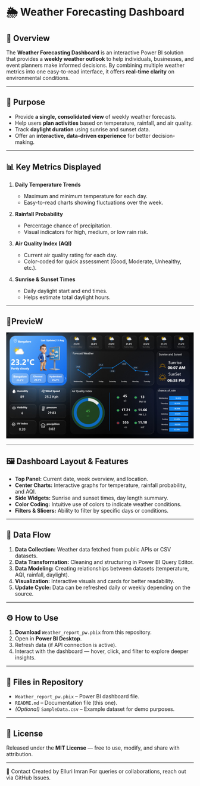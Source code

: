 # 🌦 Weather Forecasting Dashboard

## 📌 Overview

The **Weather Forecasting Dashboard** is an interactive Power BI solution that provides a **weekly weather outlook** to help individuals, businesses, and event planners make informed decisions.
By combining multiple weather metrics into one easy-to-read interface, it offers **real-time clarity** on environmental conditions.

---

## 🎯 Purpose

* Provide **a single, consolidated view** of weekly weather forecasts.
* Help users **plan activities** based on temperature, rainfall, and air quality.
* Track **daylight duration** using sunrise and sunset data.
* Offer an **interactive, data-driven experience** for better decision-making.

---

## 📊 Key Metrics Displayed

1. **Daily Temperature Trends**

   * Maximum and minimum temperature for each day.
   * Easy-to-read charts showing fluctuations over the week.

2. **Rainfall Probability**

   * Percentage chance of precipitation.
   * Visual indicators for high, medium, or low rain risk.

3. **Air Quality Index (AQI)**

   * Current air quality rating for each day.
   * Color-coded for quick assessment (Good, Moderate, Unhealthy, etc.).

4. **Sunrise & Sunset Times**

   * Daily daylight start and end times.
   * Helps estimate total daylight hours.

---

## 🎯PrevieW

![PowerBI Dashboards](Weather_Dashboard.jpg)

---

## 🖼 Dashboard Layout & Features

* **Top Panel:** Current date, week overview, and location.
* **Center Charts:** Interactive graphs for temperature, rainfall probability, and AQI.
* **Side Widgets:** Sunrise and sunset times, day length summary.
* **Color Coding:** Intuitive use of colors to indicate weather conditions.
* **Filters & Slicers:** Ability to filter by specific days or conditions.

---
## 🔄 Data Flow

1. **Data Collection:** Weather data fetched from public APIs or CSV datasets.
2. **Data Transformation:** Cleaning and structuring in Power BI Query Editor.
3. **Data Modeling:** Creating relationships between datasets (temperature, AQI, rainfall, daylight).
4. **Visualization:** Interactive visuals and cards for better readability.
5. **Update Cycle:** Data can be refreshed daily or weekly depending on the source.

---

## ⚙ How to Use

1. **Download** `Weather_report_pw.pbix` from this repository.
2. Open in **Power BI Desktop**.
3. Refresh data (if API connection is active).
4. Interact with the dashboard — hover, click, and filter to explore deeper insights.

---

## 📂 Files in Repository

* `Weather_report_pw.pbix` – Power BI dashboard file.
* `README.md` – Documentation file (this one).
* *(Optional)* `SampleData.csv` – Example dataset for demo purposes.

---

## 📜 License

Released under the **MIT License** — free to use, modify, and share with attribution.

---
📧 Contact
Created by Elluri Imran
For queries or collaborations, reach out via GitHub Issues.


